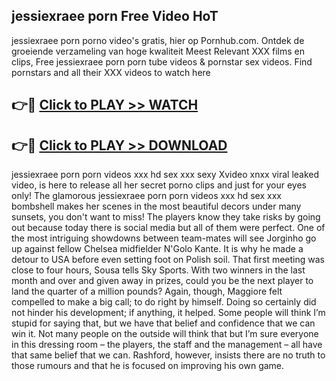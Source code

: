 ## jessiexraee porn Free Video HoT 

jessiexraee porn porno video's gratis, hier op Pornhub.com. Ontdek de groeiende verzameling van hoge kwaliteit Meest Relevant XXX films en clips,
Free jessiexraee porn porn tube videos & pornstar sex videos. Find pornstars and all their XXX videos to watch here


## 👉🔴 [Click to PLAY >> WATCH](http://us.freeplayer.one?title=jessiexraee_porn&ref=16D)

## 👉🔴 [Click to PLAY >> DOWNLOAD](http://us.freeplayer.one?title=jessiexraee_porn&ref=16D)


jessiexraee porn porn videos xxx hd sex xxx sexy Xvideo xnxx viral leaked video, is here to release all her secret porno clips and just for your eyes only! The glamorous jessiexraee porn porn videos xxx hd sex xxx bombshell makes her scenes in the most beautiful decors under many sunsets, you don't want to miss! The players know they take risks by going out because today there is social media but all of them were perfect. One of the most intriguing showdowns between team-mates will see Jorginho go up against fellow Chelsea midfielder N'Golo Kante. It is why he made a detour to USA before even setting foot on Polish soil. That first meeting was close to four hours, Sousa tells Sky Sports. With two winners in the last month and over and given away in prizes, could you be the next player to land the quarter of a million pounds? Again, though, Maggiore felt compelled to make a big call; to do right by himself. Doing so certainly did not hinder his development; if anything, it helped. Some people will think I’m stupid for saying that, but we have that belief and confidence that we can win it. Not many people on the outside will think that but I’m sure everyone in this dressing room – the players, the staff and the management – all have that same belief that we can. Rashford, however, insists there are no truth to those rumours and that he is focused on improving his own game.